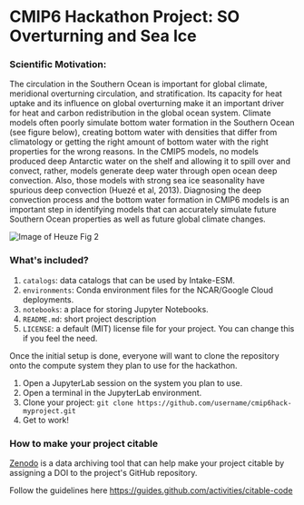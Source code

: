# CMIP6 Hackathon Project: SO Overturning and Sea Ice

### Scientific Motivation:

The circulation in the Southern Ocean is important for global climate, meridional overturning circulation, and stratification. Its capacity for heat uptake and its influence on global overturning make it an important driver for heat and carbon redistribution in the global ocean system. Climate models often poorly simulate bottom water formation in the Southern Ocean (see figure below), creating bottom water with densities that differ from climatology or getting the right amount of bottom water with the right properties for the wrong reasons. In the CMIP5 models, no models produced deep Antarctic water on the shelf and allowing it to spill over and convect, rather, models generate deep water through open ocean deep convection. Also, those models with strong sea ice seasonality have spurious deep convection (Huezé et al, 2013). Diagnosing the deep convection process and the bottom water formation in CMIP6 models is an important step in identifying models that can accurately simulate future Southern Ocean properties as well as future global climate changes.

![Image of Heuze Fig 2](https://github.com/s-ragen/cmip6hack-so-project/blob/master/hueze2013.jpg)

### What's included?

1. `catalogs`: data catalogs that can be used by Intake-ESM.
1. `environments`: Conda environment files for the NCAR/Google Cloud deployments.
1. `notebooks`: a place for storing Jupyter Notebooks.
1. `README.md`: short project description
1. `LICENSE`: a default (MIT) license file for your project. You can change this if you feel the need.


Once the initial setup is done, everyone will want to clone the repository onto the compute system they plan to use for the hackathon.

1. Open a JupyterLab session on the system you plan to use.
1. Open a terminal in the JupyterLab environment.
1. Clone your project: `git clone https://github.com/username/cmip6hack-myproject.git`
1. Get to work!


### How to make your project citable

[Zenodo](https://about.zenodo.org/) is a data archiving tool that can help make your project citable by assigning a DOI to the project's GitHub repository.

Follow the guidelines here https://guides.github.com/activities/citable-code
